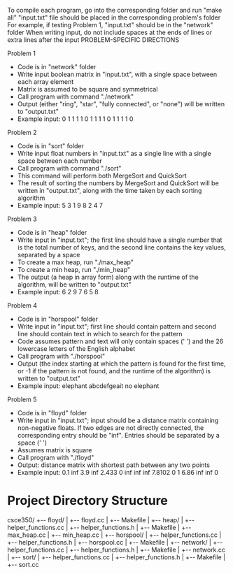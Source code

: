 To compile each program, go into the corresponding folder and run "make all"
"input.txt" file should be placed in the corresponding problem's folder
For example, if testing Problem 1, "input.txt" should be in the "network" folder
When writing input, do not include spaces at the ends of lines or extra lines after the input
PROBLEM-SPECIFIC DIRECTIONS

Problem 1
* Code is in "network" folder
* Write input boolean matrix in "input.txt", with a single space between each
  array element
* Matrix is assumed to be square and symmetrical
* Call program with command "./network"
* Output (either "ring", "star", "fully connected", or "none")
  will be written to "output.txt"
* Example input:
0 1 1 1
1 0 1 1
1 1 0 1
1 1 1 0

Problem 2
* Code is in "sort" folder
* Write input float numbers in "input.txt" as a single line with a single
  space between each number
* Call program with command "./sort"
* This command will perform both MergeSort and QuickSort
* The result of sorting the numbers by MergeSort and QuickSort will be written
  in "output.txt", along with the time taken by each sorting algorithm
* Example input:
5 3 1 9 8 2 4 7

Problem 3
* Code is in "heap" folder
* Write input in "input.txt"; the first line should have a single number
  that is the total number of keys, and the second line contains the
  key values, separated by a space
* To create a max heap, run "./max_heap"
* To create a min heap, run "./min_heap"
* The output (a heap in array form) along with the runtime of the algorithm,
  will be written to "output.txt"
* Example input:
6
2 9 7 6 5 8

Problem 4
* Code is in "horspool" folder
* Write input in "input.txt"; first line should contain pattern and
  second line should contain text in which to search for the pattern
* Code assumes pattern and text will only contain spaces (' ') and the
  26 lowercase letters of the English alphabet
* Call program with "./horspool"
* Output (the index starting at which the pattern is found for the first time,
  or -1 if the pattern is not found, and the runtime of the algorithm) is written
  to "output.txt"
* Example input:
elephant
abcdefgeait no elephant

Problem 5
* Code is in "floyd" folder
* Write input in "input.txt"; input should be a distance matrix containing
  non-negative floats. If two edges are not directly connected, the corresponding
  entry should be "inf". Entries should be separated by a space (' ')
* Assumes matrix is square
* Call program with "./floyd"
* Output: distance matrix with shortest path between any two points
* Example input:
0.1 inf 3.9 inf
2.433 0 inf inf
inf 7.8102 0 1
6.86 inf inf 0

# Project Directory Structure
csce350/
+-- floyd/
| +-- floyd.cc
| +-- Makefile
|
+-- heap/
| +-- helper_functions.cc
| +-- helper_functions.h
| +-- Makefile
| +-- max_heap.cc
| +-- min_heap.cc
|
+-- horspool/
| +-- helper_functions.cc
| +-- helper_functions.h
| +-- horspool.cc
| +-- Makefile
|
+-- network/
| +-- helper_functions.cc
| +-- helper_functions.h
| +-- Makefile
| +-- network.cc
|
+-- sort/
| +-- helper_functions.cc
| +-- helper_functions.h
| +-- Makefile
| +-- sort.cc

